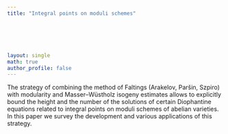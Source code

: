 ```yaml
---
title: "Integral points on moduli schemes"






layout: single
math: true
author_profile: false
---
```


The strategy of combining the method of Faltings (Arakelov, Paršin, Szpiro) with modularity and Masser–Wüstholz isogeny estimates allows to explicitly bound the height and the number of the solutions of certain Diophantine equations related to integral points on moduli schemes of abelian varieties. In this paper we survey the development and various applications of this strategy.

